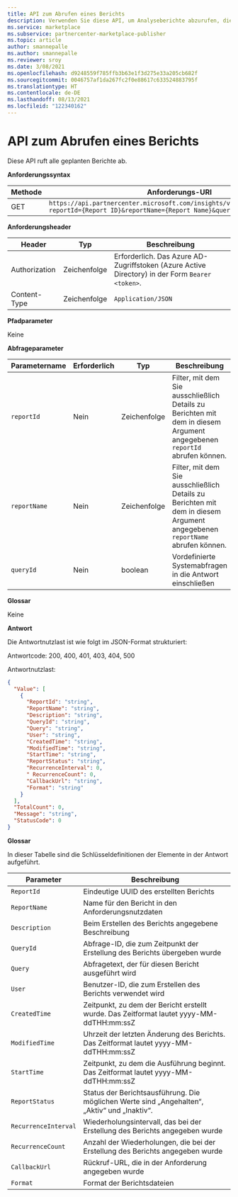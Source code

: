 ```yaml
---
title: API zum Abrufen eines Berichts
description: Verwenden Sie diese API, um Analyseberichte abzurufen, die im Partner Center geplant wurden.
ms.service: marketplace
ms.subservice: partnercenter-marketplace-publisher
ms.topic: article
author: smannepalle
ms.author: smannepalle
ms.reviewer: sroy
ms.date: 3/08/2021
ms.openlocfilehash: d9248559f785ffb3b63e1f3d275e33a205cb682f
ms.sourcegitcommit: 0046757af1da267fc2f0e88617c633524883795f
ms.translationtype: HT
ms.contentlocale: de-DE
ms.lasthandoff: 08/13/2021
ms.locfileid: "122340162"
---
```

# <a name="get-report-api"></a>API zum Abrufen eines Berichts

Diese API ruft alle geplanten Berichte ab.

**Anforderungssyntax**

| **Methode** | **Anforderungs-URI** |
| --- | --- |
| GET | `https://api.partnercenter.microsoft.com/insights/v1/cmp/ScheduledReport?reportId={Report ID}&reportName={Report Name}&queryId={Query ID} ` |

**Anforderungsheader**

| **Header** | **Typ** | **Beschreibung** |
| --- | --- | --- |
| Authorization | Zeichenfolge | Erforderlich. Das Azure AD-Zugriffstoken (Azure Active Directory) in der Form `Bearer <token>`. |
| Content-Type | Zeichenfolge | `Application/JSON` |

**Pfadparameter**

Keine

**Abfrageparameter**

| **Parametername** | **Erforderlich** | **Typ** | **Beschreibung** |
| --- | --- | --- | --- |
| `reportId` | Nein | Zeichenfolge | Filter, mit dem Sie ausschließlich Details zu Berichten mit dem in diesem Argument angegebenen `reportId` abrufen können. |
| `reportName` | Nein | Zeichenfolge | Filter, mit dem Sie ausschließlich Details zu Berichten mit dem in diesem Argument angegebenen `reportName` abrufen können. |
| `queryId` | Nein | boolean | Vordefinierte Systemabfragen in die Antwort einschließen |

**Glossar**

Keine

**Antwort**

Die Antwortnutzlast ist wie folgt im JSON-Format strukturiert:

Antwortcode: 200, 400, 401, 403, 404, 500

Antwortnutzlast:

```json
{
  "Value": [
    {
      "ReportId": "string",
      "ReportName": "string",
      "Description": "string",
      "QueryId": "string",
      "Query": "string",
      "User": "string",
      "CreatedTime": "string",
      "ModifiedTime": "string",
      "StartTime": "string",
      "ReportStatus": "string",
      "RecurrenceInterval": 0,
      " RecurrenceCount": 0,
      "CallbackUrl": "string",
      "Format": "string"
    }
  ],
  "TotalCount": 0,
  "Message": "string",
  "StatusCode": 0
}
```

**Glossar**

In dieser Tabelle sind die Schlüsseldefinitionen der Elemente in der Antwort aufgeführt.

| **Parameter** | **Beschreibung** |
| --- | --- |
| `ReportId` | Eindeutige UUID des erstellten Berichts |
| `ReportName` | Name für den Bericht in den Anforderungsnutzdaten |
| `Description` | Beim Erstellen des Berichts angegebene Beschreibung |
| `QueryId` | Abfrage-ID, die zum Zeitpunkt der Erstellung des Berichts übergeben wurde |
| `Query` | Abfragetext, der für diesen Bericht ausgeführt wird |
| `User` | Benutzer-ID, die zum Erstellen des Berichts verwendet wird |
| `CreatedTime` | Zeitpunkt, zu dem der Bericht erstellt wurde. Das Zeitformat lautet yyyy-MM-ddTHH:mm:ssZ |
| `ModifiedTime` | Uhrzeit der letzten Änderung des Berichts. Das Zeitformat lautet yyyy-MM-ddTHH:mm:ssZ |
| `StartTime` | Zeitpunkt, zu dem die Ausführung beginnt. Das Zeitformat lautet yyyy-MM-ddTHH:mm:ssZ |
| `ReportStatus` | Status der Berichtsausführung. Die möglichen Werte sind „Angehalten“, „Aktiv“ und „Inaktiv“. |
| `RecurrenceInterval` | Wiederholungsintervall, das bei der Erstellung des Berichts angegeben wurde |
| `RecurrenceCount` | Anzahl der Wiederholungen, die bei der Erstellung des Berichts angegeben wurde |
| `CallbackUrl` | Rückruf-URL, die in der Anforderung angegeben wurde |
| `Format` | Format der Berichtsdateien |
